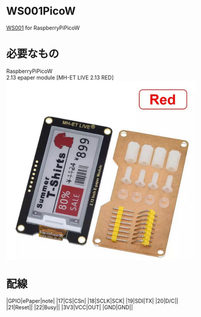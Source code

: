 # WS001PicoW  
[WS001](https://github.com/alchg/WS001) for RaspberryPiPicoW  

# 必要なもの  
RaspberryPiPicoW  
2.13 epaper module [MH-ET LIVE 2.13 RED]  
![epaper](epaper.png)  

# 配線  
|GPIO|ePaper|note|
|17|CS|CSn|
|18|SCLK|SCK|
|19|SDI|TX|
|20|D/C||
|21|Reset||
|22|Busy||
|3V3|VCC|OUT|
|GND|GND||

